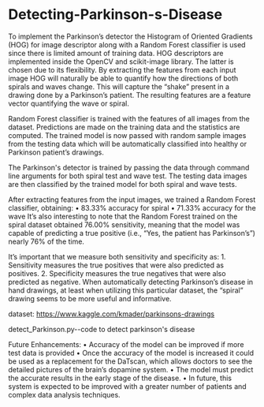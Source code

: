 # Detecting-Parkinson-s-Disease
To implement the Parkinson’s detector the Histogram of Oriented Gradients (HOG) for image descriptor along with a Random Forest classifier is used since there is limited amount of training data. HOG descriptors are implemented inside the OpenCV and scikit-image library. The latter is chosen due to its flexibility. By extracting the features from each input image HOG will naturally be able to quantify how the directions of both spirals and waves change. This will capture the “shake” present in a drawing done by a Parkinson’s patient. The resulting features are a feature vector quantifying the wave or spiral.

Random Forest classifier is trained with the features of all images from the dataset. Predictions are made on the training data and the statistics are computed. The trained model is now passed with random sample images from the testing data which will be automatically classified into healthy or Parkinson patient’s drawings.

The Parkinson's detector is trained by passing the data through command line arguments for both spiral test and wave test. The testing data images are then classified by the trained model for both spiral and wave tests.

After extracting features from the input images, we trained a Random Forest classifier, obtaining:
      • 83.33% accuracy for spiral
      • 71.33% accuracy for the wave
It’s also interesting to note that the Random Forest trained on the spiral dataset obtained 76.00% sensitivity, meaning that the model was capable of predicting a true positive (i.e., “Yes, the patient has Parkinson’s”) nearly 76% of the time.

It’s important that we measure both sensitivity and specificity as:
    1. Sensitivity measures the true positives that were also predicted as positives.
    2. Specificity measures the true negatives that were also predicted as negative.
When automatically detecting Parkinson’s disease in hand drawings, at least when utilizing this particular dataset, the “spiral” drawing seems to be more useful and informative.


dataset: https://www.kaggle.com/kmader/parkinsons-drawings

detect_Parkinson.py--code to detect parkinson's disease


Future Enhancements:
• Accuracy of the model can be improved if more test data is provided • Once the accuracy of the model is increased it could be used as a replacement for the DaTscan, which allows doctors to see the detailed pictures of the brain’s dopamine system.
• The model must predict the accurate results in the early stage of the disease.
• In future, this system is expected to be improved with a greater number of patients and complex data analysis techniques.
